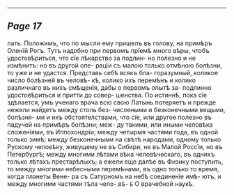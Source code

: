 

---
*Page 17*
---

лать. Положимъ, что по мысли ему пришелъ въ голову, на примѣръ Оленїй Рогъ. Тутъ надобно при первомъ прїемѣ много вѣры, чтобъ удостовѣриться, что сїе лѣкарство за подлин- но полезно и не измѣнитъ: но въ другой опе- рацїи съ малою только отмѣною болѣзни, то уже и не удастся. Представь себѣ всякъ бла- горазумный, коликое число болѣзней въ человѣ- кѣ, колико ихъ перемѣнъ и колико различнаго въ нихъ смѣщенїя, дабы о первомъ опытѣ за- подлинно удостовѣриться и притти до совер- шенства. По истиннѣ, пока сїе здѣлается, умъ ученаго врача всю свою Латынь потеряетъ и прежде нежели найдетъ между столь без- числеными и безконечными вещьми, болѣзня- ми и ихъ обстоятелствами, что сїе, или другое полезно въ падучей на примѣръ болѣзни; меж- ду такими, или иными человѣка сложенїями, въ Иппохондрїи; между четырмя частями года, въ одной только зимѣ; между безконечными на свѣтѣ народами, одному только Рускому человѣку, живущему не въ Сибири, не въ Малой Россїи, но въ Петербургѣ; между многими лѣтами вѣка человѣческаго, въ однихъ только лѣтахъ престарѣлыхъ; а ежели еще далѣе въ Физику поступить, то между многими небесными перемѣнами, въ одно только то время, когда планеты Вене- ра съ Сатурномъ на небѣ соединенїе имѣ- ютъ, и между многими частями тѣла чело-
*вѣ-*
`Б`
О врачебной наукѣ.